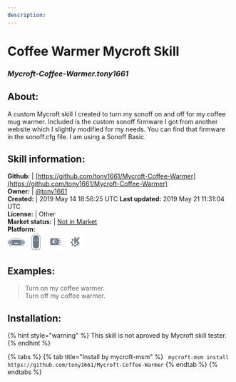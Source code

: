 ```yaml
---
description: 
---
```


# Coffee Warmer Mycroft Skill  
### _Mycroft-Coffee-Warmer.tony1661_  
## About:  
A custom Mycroft skill I created to turn my sonoff on and off for my coffee mug warmer. Included is the custom sonoff firmware I got from another website which I slightly modified for my needs. You can find that firmware in the sonoff.cfg file. I am using a Sonoff Basic.

## Skill information:  
**Github:** | [https://github.com/tony1661/Mycroft-Coffee-Warmer](https://github.com/tony1661/Mycroft-Coffee-Warmer)  
**Owner:** | [@tony1661](https://github.com/tony1661)  
**Created:** | 2019 May 14 18:56:25 UTC  **Last updated:** 2019 May 21 11:31:04 UTC  
**License:** | Other  
**Market status:** | [Not in Market](https://market.mycroft.ai/skill/)  
**Platform:**  
 ![Mark I](../.gitbook/assets/mark-1-icon.png)  ![Mark II](../.gitbook/assets/mark-2-icon.png)  ![Picroft](../.gitbook/assets/picroft-icon.png)  ![plasmoid](../.gitbook/assets/kde.png)   
## Examples:  
> Turn on my coffee warmer.  
> Turn off my coffee warmer.  
  
## Installation:  
{% hint style="warning" %}
This skill is not aproved by Mycroft skill tester.
{% endhint %}
    
{% tabs %}
{% tab title="Install by mycroft-msm" %}
``` mycroft-msm install https://github.com/tony1661/Mycroft-Coffee-Warmer```
{% endtab %}
  {% endtabs %}
  